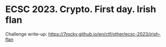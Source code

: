 # ECSC 2023. Crypto. First day. Irish flan

Challenge write-up: https://7rocky.github.io/en/ctf/other/ecsc-2023/irish-flan
